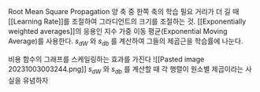 Root Mean Square Propagation
양 축 중 한쪽 축의 학습 필요 거리가 더 길 때
[[Learning Rate]]를 조절하여 그라디언트의 크기를 조절하는 것.
[[Exponentially weighted averages]]의 응용인 
지수 가중 이동 평균(Exponential Moving Average)를 사용한다.
$s_{dW}$ 와 $s_{db}$ 를 계산하여 그들의 제곱근을 학습률에 나눈다.


비용 함수의 그래프를 스케일링하는 효과를 가진다
![[Pasted image 20231003003244.png]]
$s_{dW}$ 와 $s_{db}$ 를 계산할 때 각 행렬이 원소별 제곱이라는 사실을 유념하자